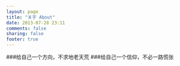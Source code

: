 ```yaml
---
layout: page
title: "关于 About"
date: 2013-07-28 23:11
comments: false
sharing: false
footer: true
---
```


###给自己一个方向，不求地老天荒
###给自己一个信仰，不必一路慌张